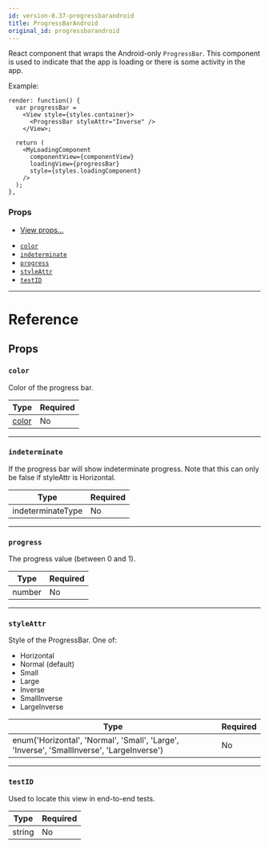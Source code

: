 ```yaml
---
id: version-0.37-progressbarandroid
title: ProgressBarAndroid
original_id: progressbarandroid
---
```


React component that wraps the Android-only `ProgressBar`. This component is used to indicate that the app is loading or there is some activity in the app.

Example:

```
render: function() {
  var progressBar =
    <View style={styles.container}>
      <ProgressBar styleAttr="Inverse" />
    </View>;

  return (
    <MyLoadingComponent
      componentView={componentView}
      loadingView={progressBar}
      style={styles.loadingComponent}
    />
  );
},
```

### Props

* [View props...](view.md#props)

- [`color`](progressbarandroid.md#color)
- [`indeterminate`](progressbarandroid.md#indeterminate)
- [`progress`](progressbarandroid.md#progress)
- [`styleAttr`](progressbarandroid.md#styleattr)
- [`testID`](progressbarandroid.md#testid)

---

# Reference

## Props

### `color`

Color of the progress bar.

| Type               | Required |
| ------------------ | -------- |
| [color](colors.md) | No       |

---

### `indeterminate`

If the progress bar will show indeterminate progress. Note that this can only be false if styleAttr is Horizontal.

| Type              | Required |
| ----------------- | -------- |
| indeterminateType | No       |

---

### `progress`

The progress value (between 0 and 1).

| Type   | Required |
| ------ | -------- |
| number | No       |

---

### `styleAttr`

Style of the ProgressBar. One of:

* Horizontal
* Normal (default)
* Small
* Large
* Inverse
* SmallInverse
* LargeInverse

| Type                                                                                      | Required |
| ----------------------------------------------------------------------------------------- | -------- |
| enum('Horizontal', 'Normal', 'Small', 'Large', 'Inverse', 'SmallInverse', 'LargeInverse') | No       |

---

### `testID`

Used to locate this view in end-to-end tests.

| Type   | Required |
| ------ | -------- |
| string | No       |
